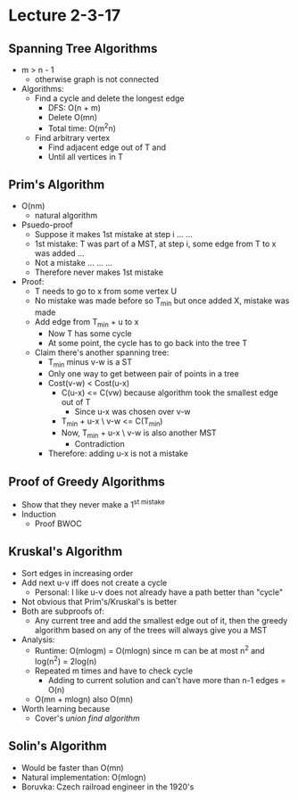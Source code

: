 # Lecture 2-3-17

## Spanning Tree Algorithms
- m > n - 1
    - otherwise graph is not connected
- Algorithms:
    - Find a cycle and delete the longest edge
        - DFS: O(n + m)
        - Delete O(mn)
        - Total time: O(m<sup>2</sup>n)
    - Find arbitrary vertex
        - Find adjacent edge out of T and 
        - Until all vertices in T

## Prim's Algorithm
- O(nm)
    - natural algorithm
- Psuedo-proof
    - Suppose it makes 1st mistake at step i
    ...
    ...
    - 1st mistake: T was part of a MST, at step i, some edge from T to x was added
    ...
    - Not a mistake
    ...
    ...
    ...
    - Therefore never makes 1st mistake
- Proof:
    - T needs to go to x from some vertex U
    - No mistake was made before so T<sub>min</sub> but once added X, mistake was made
    - Add edge from T<sub>min</sub> + u to x
        - Now T has some cycle 
        - At some point, the cycle has to go back into the tree T
    - Claim there's another spanning tree:
        - T<sub>min</sub> minus v-w is a ST
        - Only one way to get between pair of points in a tree
        - Cost(v-w) < Cost(u-x)
            - C(u-x) <= C(vw) because algorithm took the smallest edge out of T
                - Since u-x was chosen over v-w
            - T<sub>min</sub> + u-x \ v-w <= C(T<sub>min</sub>)
            - Now, T<sub>min</sub> + u-x \ v-w is also another MST
                - Contradiction
        - Therefore: adding u-x is not a mistake


## Proof of Greedy Algorithms
- Show that they never make a 1<sup>st</sub> mistake
- Induction
    - Proof BWOC

## Kruskal's Algorithm
- Sort edges in increasing order
- Add next u-v iff does not create a cycle 
    - Personal: I like u-v does not already have a path better than "cycle"
- Not obvious that Prim's/Kruskal's is better
- Both are subproofs of:
    - Any current tree and add the smallest edge out of it, then the greedy algorithm based on any of the trees will always give you a MST
- Analysis:
    - Runtime: O(mlogm) = O(mlogn) since m can be at most n<sup>2</sup> and log(n<sup>2</sup>) = 2log(n)
    - Repeated m times and have to check cycle
        - Adding to current solution and can't have more than n-1 edges = O(n)
    - O(mn + mlogn) also O(mn)
- Worth learning because
    - Cover's *union find algorithm*

## Solin's Algorithm
- Would be faster than O(mn)
- Natural implementation: O(mlogn)
- Boruvka: Czech railroad engineer in the 1920's
